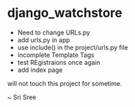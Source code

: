 # django_watchstore

- Need to change URLs.py
- add urls.py in app
- use include() in the project/urls.py file
- incomplete Template Tags
- test REgistraions once again
- add index page

will not touch this project for sometime.

~ Sri Sree
